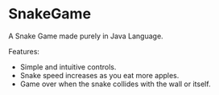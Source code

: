 # SnakeGame
A Snake Game made purely in Java Language.

Features:
- Simple and intuitive controls.
- Snake speed increases as you eat more apples.
- Game over when the snake collides with the wall or itself.
  

